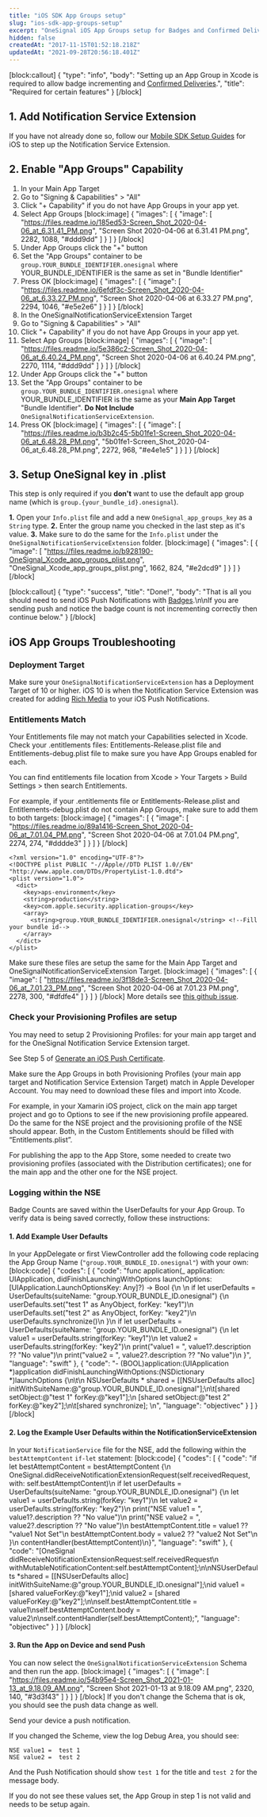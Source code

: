 ```yaml
---
title: "iOS SDK App Groups setup"
slug: "ios-sdk-app-groups-setup"
excerpt: "OneSignal iOS App Groups setup for Badges and Confirmed Deliveries"
hidden: false
createdAt: "2017-11-15T01:52:18.218Z"
updatedAt: "2021-09-28T20:56:18.401Z"
---
```

[block:callout]
{
  "type": "info",
  "body": "Setting up an App Group in Xcode is required to allow badge incrementing and [Confirmed Deliveries](doc:confirmed-deliveries).",
  "title": "Required for certain features"
}
[/block]
## 1. Add Notification Service Extension

If you have not already done so, follow our [Mobile SDK Setup Guides](doc:mobile-sdk-setup) for iOS to step up the Notification Service Extension.

## 2. Enable "App Groups" Capability

1. In your Main App Target
2. Go to "Signing & Capabilities" > "All" 
3. Click "+ Capability" if you do not have App Groups in your app yet.
4. Select App Groups
[block:image]
{
  "images": [
    {
      "image": [
        "https://files.readme.io/185ed53-Screen_Shot_2020-04-06_at_6.31.41_PM.png",
        "Screen Shot 2020-04-06 at 6.31.41 PM.png",
        2282,
        1088,
        "#ddd9dd"
      ]
    }
  ]
}
[/block]
5. Under App Groups click the "+" button
6. Set the "App Groups" container to be `group.YOUR_BUNDLE_IDENTIFIER.onesignal` where YOUR_BUNDLE_IDENTIFIER is the same as set in "Bundle Identifier"
7. Press OK
[block:image]
{
  "images": [
    {
      "image": [
        "https://files.readme.io/6efdf3c-Screen_Shot_2020-04-06_at_6.33.27_PM.png",
        "Screen Shot 2020-04-06 at 6.33.27 PM.png",
        2294,
        1046,
        "#e5e2e6"
      ]
    }
  ]
}
[/block]
8. In the OneSignalNotificationServiceExtension Target
9. Go to "Signing & Capabilities" > "All" 
10. Click "+ Capability" if you do not have App Groups in your app yet.
11. Select App Groups
[block:image]
{
  "images": [
    {
      "image": [
        "https://files.readme.io/5e386c2-Screen_Shot_2020-04-06_at_6.40.24_PM.png",
        "Screen Shot 2020-04-06 at 6.40.24 PM.png",
        2270,
        1114,
        "#ddd9dd"
      ]
    }
  ]
}
[/block]
12. Under App Groups click the "+" button
13. Set the "App Groups" container to be `group.YOUR_BUNDLE_IDENTIFIER.onesignal` where YOUR_BUNDLE_IDENTIFIER is the same as your **Main App Target** "Bundle Identifier". **Do Not Include** `OneSignalNotificationServiceExtension`.
14. Press OK
[block:image]
{
  "images": [
    {
      "image": [
        "https://files.readme.io/b3b2c45-5b01fe1-Screen_Shot_2020-04-06_at_6.48.28_PM.png",
        "5b01fe1-Screen_Shot_2020-04-06_at_6.48.28_PM.png",
        2272,
        968,
        "#e4e1e5"
      ]
    }
  ]
}
[/block]
## 3. Setup OneSignal key in .plist
This step is only required if you **don't** want to use the default app group name (which is `group.{your_bundle_id}.onesignal`).

**1.** Open your `Info.plist` file and add a new `OneSignal_app_groups_key` as a `String` type.
**2.** Enter the group name you checked in the last step as it's value.
**3.** Make sure to do the same for the `Info.plist` under the `OneSignalNotificationServiceExtension` folder.
[block:image]
{
  "images": [
    {
      "image": [
        "https://files.readme.io/b928190-OneSignal_Xcode_app_groups_plist.png",
        "OneSignal_Xcode_app_groups_plist.png",
        1662,
        824,
        "#e2dcd9"
      ]
    }
  ]
}
[/block]

[block:callout]
{
  "type": "success",
  "title": "Done!",
  "body": "That is all you should need to send iOS Push Notifications with [Badges](doc:badges).\n\nIf you are sending push and notice the badge count is not incrementing correctly then continue below."
}
[/block]
## iOS App Groups Troubleshooting

### Deployment Target

Make sure your `OneSignalNotificationServiceExtension` has a Deployment Target of 10 or higher. iOS 10 is when the Notification Service Extension was created for adding [Rich Media](doc:rich-media) to your iOS Push Notifications.

### Entitlements Match

Your Entitlements file may not match your Capabilities selected in Xcode. Check your .entitlements files:  Entitlements-Release.plist file and Entitlements-debug.plist file to make sure you have App Groups enabled for each. 

You can find entitlements file location from Xcode > Your Targets > Build Settings > then search Entitlements.

For example, if your .entitlements file or Entitlements-Release.plist and Entitlements-debug.plist do not contain App Groups, make sure to add them to both targets:
[block:image]
{
  "images": [
    {
      "image": [
        "https://files.readme.io/89a1416-Screen_Shot_2020-04-06_at_7.01.04_PM.png",
        "Screen Shot 2020-04-06 at 7.01.04 PM.png",
        2274,
        274,
        "#dddde3"
      ]
    }
  ]
}
[/block]
```
<?xml version="1.0" encoding="UTF-8"?>
<!DOCTYPE plist PUBLIC "-//Apple//DTD PLIST 1.0//EN" "http://www.apple.com/DTDs/PropertyList-1.0.dtd">
<plist version="1.0">
  <dict>
    <key>aps-environment</key>
    <string>production</string>
    <key>com.apple.security.application-groups</key>
    <array>
      <string>group.YOUR_BUNDLE_IDENTIFIER.onesignal</string> <!--Fill your bundle id-->
    </array>
  </dict>
</plist>
```

Make sure these files are setup the same for the Main App Target and OneSignalNotificationServiceExtension Target.
[block:image]
{
  "images": [
    {
      "image": [
        "https://files.readme.io/3f18de3-Screen_Shot_2020-04-06_at_7.01.23_PM.png",
        "Screen Shot 2020-04-06 at 7.01.23 PM.png",
        2278,
        300,
        "#dfdfe4"
      ]
    }
  ]
}
[/block]
More details see [this github issue](https://github.com/OneSignal/OneSignal-Cordova-SDK/issues/455#issuecomment-537787963).


### Check your Provisioning Profiles are setup

You may need to setup 2 Provisioning Profiles: for your main app target and for the OneSignal Notification Service Extension target.

See Step 5 of [Generate an iOS Push Certificate](https://documentation.onesignal.com/docs/generate-an-ios-push-certificate#section-step-5-provisioning-profiles).

Make sure the App Groups in both Provisioning Profiles (your main app target and Notification Service Extension Target) match in Apple Developer Account. You may need to download these files and import into Xcode.

For example, in your Xamarin iOS project, click on the main app target project and go to Options to see if the new provisioning profile appeared. Do the same for the NSE project and the provisioning profile of the NSE should appear. Both, in the Custom Entitlements should be filled with “Entitlements.plist”. 

For publishing the app to the App Store, some needed to create two provisioning profiles (associated with the Distribution certificates); one for the main app and the other one for the NSE project.

### Logging within the NSE

Badge Counts are saved within the UserDefaults for your App Group. To verify data is being saved correctly, follow these instructions:

#### 1. Add Example User Defaults

In your AppDelegate or first ViewController add the following code replacing the App Group Name (`"group.YOUR_BUNDLE_ID.onesignal"`) with your own:
[block:code]
{
  "codes": [
    {
      "code": "func application(_ application: UIApplication, didFinishLaunchingWithOptions launchOptions: [UIApplication.LaunchOptionsKey: Any]?) -> Bool {\n  \n        if let userDefaults = UserDefaults(suiteName: \"group.YOUR_BUNDLE_ID.onesignal\") {\n            userDefaults.set(\"test 1\" as AnyObject, forKey: \"key1\")\n            userDefaults.set(\"test 2\" as AnyObject, forKey: \"key2\")\n            userDefaults.synchronize()\n        }\n        if let userDefaults = UserDefaults(suiteName: \"group.YOUR_BUNDLE_ID.onesignal\") {\n            let value1 = userDefaults.string(forKey: \"key1\")\n            let value2 = userDefaults.string(forKey: \"key2\")\n            print(\"value1 = \", value1?.description ?? \"No value\")\n            print(\"value2 = \", value2?.description ?? \"No value\")\n        }",
      "language": "swift"
    },
    {
      "code": "- (BOOL)application:(UIApplication *)application didFinishLaunchingWithOptions:(NSDictionary *)launchOptions {\n\t\n  NSUserDefaults * shared = [[NSUserDefaults alloc] initWithSuiteName:@\"group.YOUR_BUNDLE_ID.onesignal\"];\n\t[shared setObject:@\"test 1\" forKey:@\"key1\"];\n  [shared setObject:@\"test 2\" forKey:@\"key2\"];\n\t[shared synchronize]; \n",
      "language": "objectivec"
    }
  ]
}
[/block]
#### 2. Log the Example User Defaults within the NotificationServiceExtension

In your `NotificationService` file for the NSE, add the following within the `bestAttemptContent` `if-let` statement:
[block:code]
{
  "codes": [
    {
      "code": "if let bestAttemptContent = bestAttemptContent {\n    OneSignal.didReceiveNotificationExtensionRequest(self.receivedRequest, with: self.bestAttemptContent)\n    if let userDefaults = UserDefaults(suiteName: \"group.YOUR_BUNDLE_ID.onesignal\") {\n        let value1 = userDefaults.string(forKey: \"key1\")\n        let value2 = userDefaults.string(forKey: \"key2\")\n        print(\"NSE value1 = \", value1?.description ?? \"No value\")\n        print(\"NSE value2 = \", value2?.description ?? \"No value\")\n        bestAttemptContent.title = value1 ?? \"value1 Not Set\"\n        bestAttemptContent.body = value2 ?? \"value2 Not Set\"\n    }\n    contentHandler(bestAttemptContent)\n}",
      "language": "swift"
    },
    {
      "code": "[OneSignal didReceiveNotificationExtensionRequest:self.receivedRequest\n                   withMutableNotificationContent:self.bestAttemptContent];\n\nNSUserDefaults *shared = [[NSUserDefaults alloc] initWithSuiteName:@\"group.YOUR_BUNDLE_ID.onesignal\"];\nid value1 = [shared valueForKey:@\"key1\"];\nid value2 = [shared valueForKey:@\"key2\"];\n\nself.bestAttemptContent.title = value1\nself.bestAttemptContent.body = value2\n\nself.contentHandler(self.bestAttemptContent);",
      "language": "objectivec"
    }
  ]
}
[/block]
#### 3. Run the App on Device and send Push

You can now select the `OneSignalNotificationServiceExtension` Schema and then run the app.
[block:image]
{
  "images": [
    {
      "image": [
        "https://files.readme.io/54b95e4-Screen_Shot_2021-01-13_at_9.18.09_AM.png",
        "Screen Shot 2021-01-13 at 9.18.09 AM.png",
        2320,
        140,
        "#3d3f43"
      ]
    }
  ]
}
[/block]
If you don't change the Schema that is ok, you should see the push data change as well.

Send your device a push notification. 

If you changed the Scheme, view the log Debug Area, you should see:

```
NSE value1 =  test 1
NSE value2 =  test 2
```

And the Push Notification should show `test 1` for the title and `test 2` for the message body.

If you do not see these values set, the App Group in step 1 is not valid and needs to be setup again.